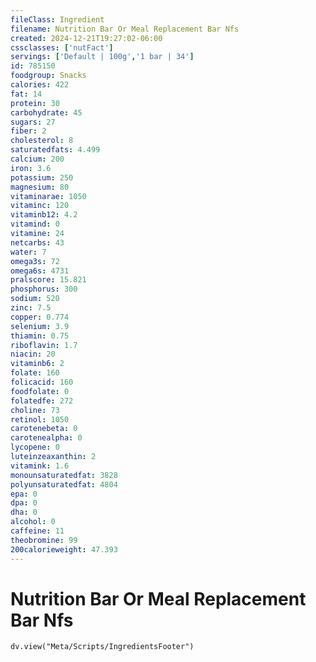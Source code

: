 ```yaml
---
fileClass: Ingredient
filename: Nutrition Bar Or Meal Replacement Bar Nfs
created: 2024-12-21T19:27:02-06:00
cssclasses: ['nutFact']
servings: ['Default | 100g','1 bar | 34']
id: 785150
foodgroup: Snacks
calories: 422
fat: 14
protein: 30
carbohydrate: 45
sugars: 27
fiber: 2
cholesterol: 8
saturatedfats: 4.499
calcium: 200
iron: 3.6
potassium: 250
magnesium: 80
vitaminarae: 1050
vitaminc: 120
vitaminb12: 4.2
vitamind: 0
vitamine: 24
netcarbs: 43
water: 7
omega3s: 72
omega6s: 4731
pralscore: 15.821
phosphorus: 300
sodium: 520
zinc: 7.5
copper: 0.774
selenium: 3.9
thiamin: 0.75
riboflavin: 1.7
niacin: 20
vitaminb6: 2
folate: 160
folicacid: 160
foodfolate: 0
folatedfe: 272
choline: 73
retinol: 1050
carotenebeta: 0
carotenealpha: 0
lycopene: 0
luteinzeaxanthin: 2
vitamink: 1.6
monounsaturatedfat: 3828
polyunsaturatedfat: 4804
epa: 0
dpa: 0
dha: 0
alcohol: 0
caffeine: 11
theobromine: 99
200calorieweight: 47.393
---
```


# Nutrition Bar Or Meal Replacement Bar Nfs

```dataviewjs
dv.view("Meta/Scripts/IngredientsFooter")
```